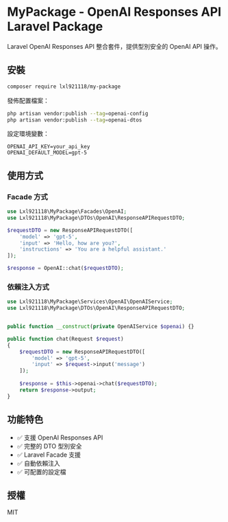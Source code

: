 # MyPackage - OpenAI Responses API Laravel Package

Laravel OpenAI Responses API 整合套件，提供型別安全的 OpenAI API 操作。

## 安裝

```bash
composer require lxl921118/my-package
```

發佈配置檔案：

```bash
php artisan vendor:publish --tag=openai-config
php artisan vendor:publish --tag=openai-dtos
```

設定環境變數：

```env
OPENAI_API_KEY=your_api_key
OPENAI_DEFAULT_MODEL=gpt-5
```

## 使用方式

### Facade 方式

```php
use Lxl921118\MyPackage\Facades\OpenAI;
use Lxl921118\MyPackage\DTOs\OpenAI\ResponseAPIRequestDTO;

$requestDTO = new ResponseAPIRequestDTO([
    'model' => 'gpt-5',
    'input' => 'Hello, how are you?',
    'instructions' => 'You are a helpful assistant.'
]);

$response = OpenAI::chat($requestDTO);
```

### 依賴注入方式

```php
use Lxl921118\MyPackage\Services\OpenAI\OpenAIService;
use Lxl921118\MyPackage\DTOs\OpenAI\ResponseAPIRequestDTO;


public function __construct(private OpenAIService $openai) {}

public function chat(Request $request)
{
    $requestDTO = new ResponseAPIRequestDTO([
        'model' => 'gpt-5',
        'input' => $request->input('message')
    ]);
    
    $response = $this->openai->chat($requestDTO);
    return $response->output;
}
```

## 功能特色

- ✅ 支援 OpenAI Responses API
- ✅ 完整的 DTO 型別安全
- ✅ Laravel Facade 支援
- ✅ 自動依賴注入
- ✅ 可配置的設定檔



## 授權

MIT

